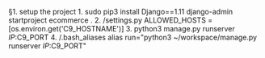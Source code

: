 §1. setup the project
1.
sudo pip3 install Django==1.11
django-admin startproject ecommerce .
2.
/settings.py
ALLOWED_HOSTS = [os.environ.get('C9_HOSTNAME')]
3.
python3 manage.py runserver $IP:$C9_PORT
4. 
/.bash_aliases
alias run="python3 ~/workspace/manage.py runserver $IP:$C9_PORT"
